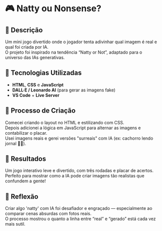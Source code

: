# 🎮 Natty ou Nonsense?

## 📒 Descrição
Um mini jogo divertido onde o jogador tenta adivinhar qual imagem é real e qual foi criada por IA.  
O projeto foi inspirado na tendência “Natty or Not”, adaptado para o universo das IAs generativas.

## 🤖 Tecnologias Utilizadas
- **HTML**, **CSS** e **JavaScript**
- **DALL·E / Leonardo AI** (para gerar as imagens fake)
- **VS Code** + **Live Server**

## 🧐 Processo de Criação
Comecei criando o layout no HTML e estilizando com CSS.  
Depois adicionei a lógica em JavaScript para alternar as imagens e contabilizar o placar.  
Usei imagens reais e gerei versões "surreais" com IA (ex: cachorro lendo jornal 📰🐶).

## 🚀 Resultados
Um jogo interativo leve e divertido, com três rodadas e placar de acertos.  
Perfeito para mostrar como a IA pode criar imagens tão realistas que confundem a gente!

## 💭 Reflexão
Criar algo 'natty' com IA foi desafiador e engraçado — especialmente ao comparar cenas absurdas com fotos reais.  
O processo mostrou o quanto a linha entre “real” e “gerado” está cada vez mais sutil.